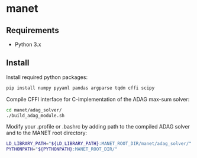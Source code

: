 # manet

## Requirements

* Python 3.x

## Install 

Install required python packages:
```bash
pip install numpy pyyaml pandas argparse tqdm cffi scipy
```
Compile CFFI interface for C-implementation of the ADAG max-sum solver:
```bash
cd manet/adag_solver/
./build_adag_module.sh
```
Modify your .profile or .bashrc by adding path to the compiled ADAG solver and to the MANET root directory:

```bash
LD_LIBRARY_PATH="${LD_LIBRARY_PATH}:MANET_ROOT_DIR/manet/adag_solver/"
PYTHONPATH="${PYTHONPATH}:MANET_ROOT_DIR/"
```

